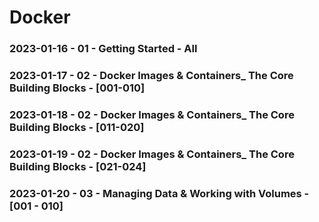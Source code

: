 # Docker

### 2023-01-16 - 01 - Getting Started - All
  
### 2023-01-17 - 02 - Docker Images & Containers_ The Core Building Blocks - [001-010]
  
### 2023-01-18 - 02 - Docker Images & Containers_ The Core Building Blocks - [011-020]

### 2023-01-19 - 02 - Docker Images & Containers_ The Core Building Blocks - [021-024]

### 2023-01-20 - 03 - Managing Data & Working with Volumes - [001 - 010]
